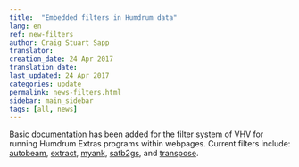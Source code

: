 ```yaml
---
title:  "Embedded filters in Humdrum data"
lang: en
ref: new-filters
author: Craig Stuart Sapp
translator: 
creation_date: 24 Apr 2017
translation_date: 
last_updated: 24 Apr 2017
categories: update
permalink: news-filters.html
sidebar: main_sidebar
tags: [all, news]
---
```


[Basic documentation](/filters) has been added for the filter system
of VHV for running Humdrum Extras programs within webpages.  Current filters
include:
[autobeam](/filters/autobeam),
[extract](/filters/extract),
[myank](/filters/myank),
[satb2gs](/filters/satb2gs), and
[transpose](/filters/transpose).



